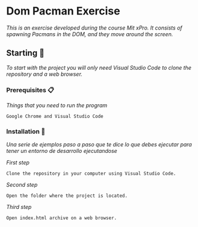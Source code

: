 # Dom Pacman Exercise

_This is an exercise developed during the course Mit xPro. It consists of spawning Pacmans in the DOM, and they move around the screen._

## Starting 🚀

_To start with the project you will only need Visual Studio Code to clone the repository and a web browser._

### Prerequisites 📋

_Things that you need to run the program_

```
Google Chrome and Visual Studio Code
```

### Installation 🔧

_Una serie de ejemplos paso a paso que te dice lo que debes ejecutar para tener un entorno de desarrollo ejecutandose_

_First step_

```
Clone the repository in your computer using Visual Studio Code.
```

_Second step_

```
Open the folder where the project is located.
```

_Third step_

```
Open index.html archive on a web browser.
```
